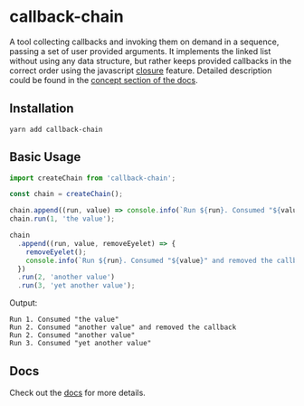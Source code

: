 # callback-chain

A tool collecting callbacks and invoking them on demand in a sequence, passing
a set of user provided arguments. It implements the linked list without using
any data structure, but rather keeps provided callbacks in the correct order
using the javascript
[closure](https://developer.mozilla.org/en-US/docs/Web/JavaScript/Closures)
feature. Detailed description could be found in the
[concept section of the docs](./docs.md#concept).

## Installation

```
yarn add callback-chain
```

## Basic Usage

```javascript
import createChain from 'callback-chain';

const chain = createChain();

chain.append((run, value) => console.info(`Run ${run}. Consumed "${value}"`));
chain.run(1, 'the value');

chain
  .append((run, value, removeEyelet) => {
    removeEyelet();
    console.info(`Run ${run}. Consumed "${value}" and removed the callback`);
  })
  .run(2, 'another value')
  .run(3, 'yet another value');
```

Output:
```
Run 1. Consumed "the value"
Run 2. Consumed "another value" and removed the callback
Run 2. Consumed "another value"
Run 3. Consumed "yet another value"
```

## Docs
Check out the [docs](./docs.md) for more details.
